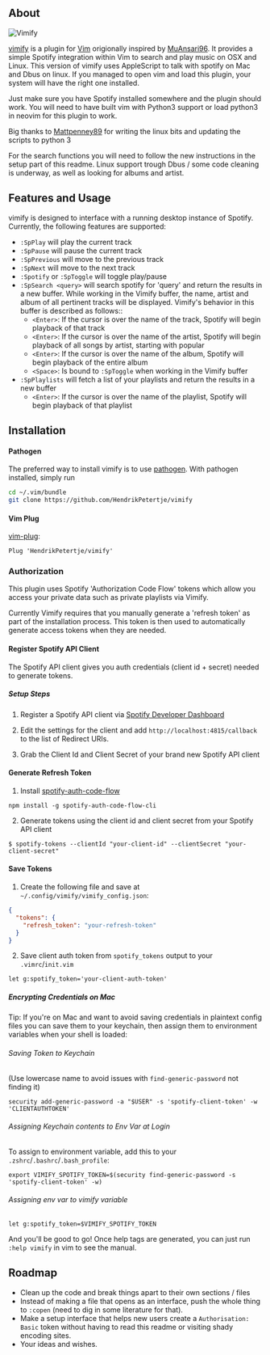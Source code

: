 ## About

![Vimify](https://raw.githubusercontent.com/HendrikPetertje/vimify/master/example.png)

[vimify](https://github.com/Hendrikpetertje/vimify) is a plugin for [Vim](https://github.com/vim/vim) 
origionally inspired by [MuAnsari96](https://github.com/MuAnsari96/vimify).
It provides a simple Spotify integration within Vim to search and play music on
OSX and Linux. This version of vimify uses AppleScript to talk with spotify on
Mac and Dbus on linux. If you managed to open vim and load this plugin, your
system will have the right one installed.

Just make sure you have Spotify installed somewhere and the plugin should work.
You will need to have built vim with Python3 support or load python3 in neovim
for this plugin to work.

Big thanks to [Mattpenney89](https://github.com/mattpenney89) for writing the
linux bits and updating the scripts to python 3

For the search functions you will need to follow the new instructions in the setup
part of this readme. Linux support trough Dbus / some code cleaning is underway,
as well as looking for albums and artist.

## Features and Usage
vimify is designed to interface with a running desktop instance of Spotify. Currently, the following features are supported:

* `:SpPlay` will play the current track
* `:SpPause` will pause the current track
* `:SpPrevious` will move to the previous track
* `:SpNext` will move to the next track
* `:Spotify` or `:SpToggle` will toggle play/pause
* `:SpSearch <query>` will search spotify for 'query' and return the results in a new buffer. While working in the Vimify buffer, the name, artist and album of all pertinent tracks will be displayed. Vimify's behavior in this buffer is described as follows::
    * `<Enter>`: If the cursor is over the name of the track, Spotify will begin playback of that track
    * `<Enter>`: If the cursor is over the name of the artist, Spotify will begin playback of all songs by artist, starting with popular
    * `<Enter>`: If the cursor is over the name of the album, Spotify will begin playback of the entire album
    * `<Space>`: Is bound to `:SpToggle` when working in the Vimify buffer
* `:SpPlaylists` will fetch a list of your playlists and return the results in a new buffer
    * `<Enter>`: If the cursor is over the name of the playlist, Spotify will begin playback of that playlist

## Installation
#### Pathogen
The preferred way to install vimify is to use [pathogen](https://github.com/tpope/vim-pathogen). With pathogen installed, simply run
```bash
cd ~/.vim/bundle
git clone https://github.com/HendrikPetertje/vimify
```

#### Vim Plug
[vim-plug](https://github.com/junegunn/vim-plug):

`Plug 'HendrikPetertje/vimify'`

### Authorization
This plugin uses Spotify 'Authorization Code Flow' tokens which allow you
access your private data such as private playlists via Vimify.

Currently Vimify requires that you manually generate a 'refresh token' as part of
the installation process. This token is then used to automatically generate
access tokens when they are needed.

#### Register Spotify API Client
The Spotify API client gives you auth credentials (client id + secret) needed to generate tokens.

##### Setup Steps
1. Register a Spotify API client via [Spotify Developer Dashboard](https://developer.spotify.com/dashboard/applications)

2. Edit the settings for the client and add `http://localhost:4815/callback` to the list of Redirect URIs.

3. Grab the Client Id and Client Secret of your brand new Spotify API client

#### Generate Refresh Token
1. Install [spotify-auth-code-flow](https://www.npmjs.com/package/spotify-auth-code-flow-cli)

`npm install -g spotify-auth-code-flow-cli`

2. Generate tokens using the client id and client secret from your Spotify API client
```
$ spotify-tokens --clientId "your-client-id" --clientSecret "your-client-secret"
```

#### Save Tokens
1. Create the following file and save at `~/.config/vimify/vimify_config.json`:

```json
{
  "tokens": {
    "refresh_token": "your-refresh-token"
  }
}
```

2. Save client auth token from `spotify_tokens` output to your `.vimrc`/`init.vim`

```
let g:spotify_token='your-client-auth-token'
```

##### Encrypting Credentials on Mac
Tip: If you're on Mac and want to avoid saving credentials in plaintext config
files you can save them to your keychain, then assign them to environment
variables when your shell is loaded:

###### Saving Token to Keychain
(Use lowercase name to avoid issues with `find-generic-password` not finding it)

`security add-generic-password -a "$USER" -s 'spotify-client-token' -w 'CLIENTAUTHTOKEN'`

###### Assigning Keychain contents to Env Var at Login
To assign to environment variable, add this to your `.zshrc`/`.bashrc`/`.bash_profile`:

`export VIMIFY_SPOTIFY_TOKEN=$(security find-generic-password -s 'spotify-client-token' -w)`

###### Assigning env var to vimify variable

```
let g:spotify_token=$VIMIFY_SPOTIFY_TOKEN
```

And you'll be good to go! Once help tags are generated, you can just run `:help vimify` in vim to see the manual.

## Roadmap
- Clean up the code and break things apart to their own sections / files
- Instead of making a file that opens as an interface, 
  push the whole thing to `:copen` (need to dig in some literature for that).
- Make a setup interface that helps new users create a `Authorisation: Basic`
  token without having to read this readme or visiting shady encoding sites.
- Your ideas and wishes.
